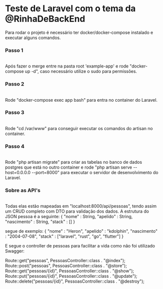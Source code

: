 <h1> 
    Teste de Laravel com o tema da @RinhaDeBackEnd
</h1>

Para rodar o projeto é necessário ter docker/docker-compose instalado e executar alguns comandos.

<h3> Passo 1 </h3><br> Após fazer o merge entre na pasta root 'example-app' e rode "docker-compose up -d", caso necessário utilize o sudo para permissões.

<h3> Passo 2 </h3><br> Rode "docker-compose exec app bash" para entra no container do Laravel. 

<h3> Passo 3 </h3><br> Rode "cd /var/www" para conseguir executar os comandos do artisan no container.

<h3> Passo 4 </h3><br> Rode "php artisan migrate" para criar as tabelas no banco de dados postgres que está no outro container e rode "php artisan serve --host=0.0.0.0 --port=8000" para executar o servidor de desenvolvimento do Laravel.

<h3> Sobre as API's </h3><br>
Todas elas estão mapeadas em "localhost:8000/api/pessoas", tendo assim um CRUD completo com DTO para validação dos dados.
A estrutura do JSON pessoa é a seguinte: 
{
	"nome" : String,
	"apelido" : String,
	"nascimento" : String,
	"stack" : []
}

segue de exemplo: 
{
	"nome" : "Heron",
	"apelido" : "kdolphin",
	"nascimento" : "2004-07-08",
	"stack" : ["laravel", "rust", "go", "flutter"]
 }

E segue o controller de pessoas para facilitar a vida como não foi utilizado Swagger:

Route::get("pessoas", PessoasController::class . "@index");
Route::post("pessoas", PessoasController::class . "@store");
Route::get("pessoas/{id}", PessoasController::class . "@show");
Route::put("pessoas/{id}", PessoasController::class . "@update");
Route::delete("pessoas/{id}", PessoasController::class . "@destroy");
